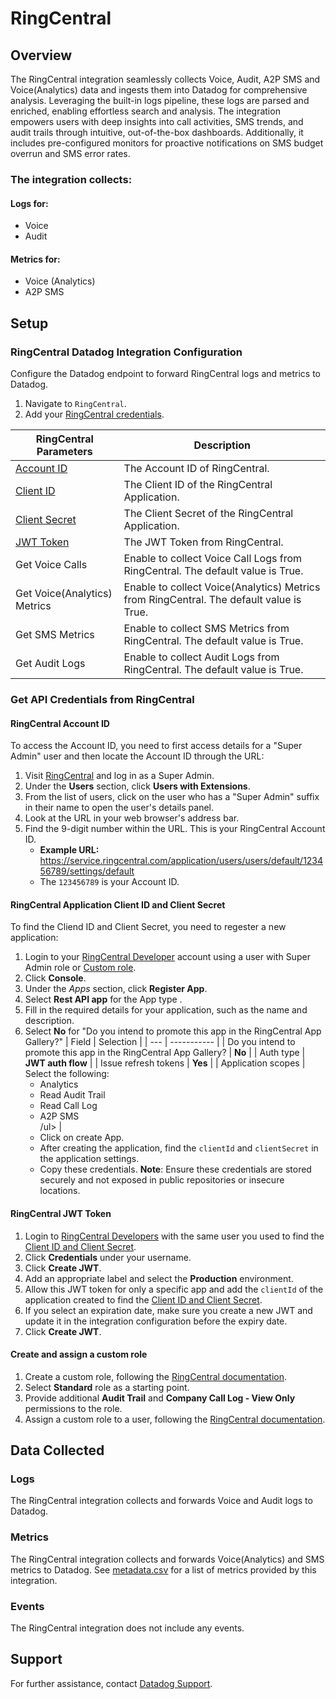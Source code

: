 # RingCentral

## Overview
The RingCentral integration seamlessly collects Voice, Audit, A2P SMS and Voice(Analytics) data and ingests them into Datadog for comprehensive analysis. Leveraging the built-in logs pipeline, these logs are parsed and enriched, enabling effortless search and analysis. The integration empowers users with deep insights into call activities, SMS trends, and audit trails through intuitive, out-of-the-box dashboards. Additionally, it includes pre-configured monitors for proactive notifications on SMS budget overrun and SMS error rates.

### The integration collects:

#### Logs for:
- Voice
- Audit

#### Metrics for:
- Voice (Analytics)
- A2P SMS

## Setup

### RingCentral Datadog Integration Configuration

Configure the Datadog endpoint to forward RingCentral logs and metrics to Datadog.

1. Navigate to `RingCentral`.
2. Add your [RingCentral credentials](#get-api-credentials-from-ringcentral).

| RingCentral Parameters                                                 | Description                                                                             |
|------------------------------                                          |-----------------------------------------------------------------------------------------|
| [Account ID](#ringcentral-account-id)                                  | The Account ID of RingCentral.                                                          |
| [Client ID](#ringcentral-application-client-id-and-client-secret)      | The Client ID of the RingCentral Application.                                           |
| [Client Secret](#ringcentral-application-client-id-and-client-secret)  | The Client Secret of the RingCentral Application.                                       |
| [JWT Token](#ringcentral-jwt-token)                                    | The JWT Token from RingCentral.                                                         |
| Get Voice Calls                                                        | Enable to collect Voice Call Logs from RingCentral. The default value is True.          |
| Get Voice(Analytics) Metrics                                           | Enable to collect Voice(Analytics) Metrics from RingCentral. The default value is True. |
| Get SMS Metrics                                                        | Enable to collect SMS Metrics from RingCentral. The default value is True.              |
| Get Audit Logs                                                         | Enable to collect Audit Logs from RingCentral. The default value is True.               |

### Get API Credentials from RingCentral

#### RingCentral Account ID
To access the Account ID, you need to first access details for a "Super Admin" user and then locate the Account ID through the URL:

1. Visit [RingCentral][1] and log in as a Super Admin.
1. Under the **Users** section, click **Users with Extensions**.
1. From the list of users, click on the user who has a "Super Admin" suffix in their name to open the user's details panel.
1. Look at the URL in your web browser's address bar.
1. Find the 9-digit number within the URL. This is your RingCentral Account ID.
   - **Example URL:** https://service.ringcentral.com/application/users/users/default/123456789/settings/default
   - The `123456789` is your Account ID.

#### RingCentral Application Client ID and Client Secret
To find the Cliend ID and Client Secret, you need to regester a new application:

1. Login to your [RingCentral Developer][2] account using a user with Super Admin role or [Custom role](#create-and-assign-a-custom-role). 
1. Click **Console**.
1. Under the *Apps* section, click **Register App**.
1. Select **Rest API app** for the App type .
1. Fill in the required details for your application, such as the name and description.
1. Select **No** for "Do you intend to promote this app in the RingCentral App Gallery?"
| Field     | Selection | 
| ---  | ----------- | 
| Do you intend to promote this app in the RingCentral App Gallery? | **No** |
| Auth type | **JWT auth flow** |
| Issue refresh tokens | **Yes** |
| Application scopes | Select the following:<br><ul><li>Analytics</li><li>Read Audit Trail</li><li>Read Call Log</li><li>A2P SMS</li>/ul> |
1. Click on create App.
1. After creating the application, find the `clientId` and `clientSecret` in the application settings. 
1. Copy these credentials. 
  **Note**: Ensure these credentials are stored securely and not exposed in public repositories or insecure locations.

#### RingCentral JWT Token
1. Login to [RingCentral Developers][2] with the same user you used to find the [Client ID and Client Secret](#ringcentral-application-client-id-and-client-secret).
1. Click **Credentials** under your username.
1. Click **Create JWT**.
1. Add an appropriate label and select the **Production** environment.
1. Allow this JWT token for only a specific app and add the `clientId` of the application created to find the [Client ID and Client Secret](#ringcentral-application-client-id-and-client-secret).
1. If you select an expiration date, make sure you create a new JWT and update it in the integration configuration before the expiry date.
1. Click **Create JWT**.

#### Create and assign a custom role
1. Create a custom role, following the [RingCentral documentation][3].
1. Select **Standard** role as a starting point.
1. Provide additional **Audit Trail** and **Company Call Log - View Only** permissions to the role.
1. Assign a custom role to a user, following the [RingCentral documentation][4].

## Data Collected

### Logs

The RingCentral integration collects and forwards Voice and Audit logs to Datadog.

### Metrics

The RingCentral integration collects and forwards Voice(Analytics) and SMS metrics to Datadog. See [metadata.csv][5] for a list of metrics provided by this integration.

### Events

The RingCentral integration does not include any events.

## Support

For further assistance, contact [Datadog Support][6].

[1]: https://service.ringcentral.com/
[2]: https://developers.ringcentral.com/
[3]: https://support.ringcentral.com/article-v2/10641-user-roles-permissions-edit-permission-custom-role.html?brand=RC_US&product=RingEX&language=en_US
[4]: https://support.ringcentral.com/article-v2/10647-user-roles-permissions-assign-role-user-details.html?brand=RC_US&product=RingEX&language=en_US
[5]: https://github.com/DataDog/integrations-core/blob/master/ringcentral/metadata.csv
[6]: https://docs.datadoghq.com/help/
